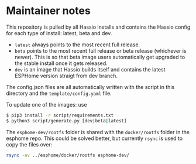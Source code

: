 # Maintainer notes

This repository is pulled by all Hassio installs and contains
the Hassio config for each type of install: latest, beta and dev.

- `latest` always points to the most recent full release.
- `beta` points to the most recent full release or beta release (whichever is newer). This is so that beta image users automatically get upgraded to the stable install once it gets released.
- `dev` is an image that Hassio builds itself and contains the latest ESPHome version straigt from dev branch.

The config.json files are all automatically written with the script in this directory and the `template/config.yaml` file.

To update one of the images: use

```bash
$ pip3 install -r script/requirements.txt
$ python3 script/generate.py [dev|beta|latest]
```

The `esphome-dev/rootfs` folder is shared with the `docker/rootfs` folder in the esphome repo.
This could be solved better, but currently `rsync` is used to copy the files over:

```bash
rsync -av ../esphome/docker/rootfs esphome-dev/
```
